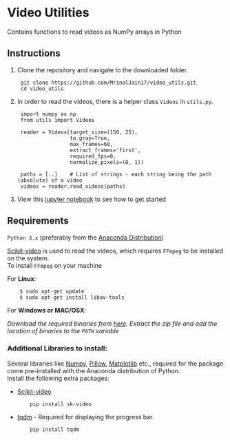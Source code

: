 # Video Utilities
Contains functions to read videos as NumPy arrays in Python

## Instructions
1. Clone the repository and navigate to the downloaded folder.

		git clone https://github.com/MrinalJain17/video_utils.git
		cd video_utils
	
2. In order to read the videos, there is a helper class `Videos` in `utils.py`.

		import numpy as np
		from utils import Videos
		
		reader = Videos(target_size=(150, 25), 
						to_gray=True, 
						max_frames=60, 
						extract_frames='first', 
						required_fps=0, 
						normalize_pixels=(0, 1))
		
		paths = [..]    # List of strings - each string being the path (absolute) of a video
		videos = reader.read_videos(paths)
	
3. View this [jupyter notebook]() to see how to get started

## Requirements
`Python 3.x` (preferably from the [Anaconda Distribution](https://www.anaconda.com/download/))

[Scikit-video](http://www.scikit-video.org/stable/) is used to read the videos, which requires `FFmpeg` to be installed on the system.  
To install `FFmpeg` on your machine

For **Linux**:

		$ sudo apt-get update
		$ sudo apt-get install libav-tools

For **Windows or MAC/OSX**:  

*Download the required binaries from [here](https://www.ffmpeg.org/download.html). Extract the zip file and add the location of binaries to the `PATH` variable*

### Additional Libraries to install:

Several libraries like [Numpy](http://www.numpy.org/), [Pillow](https://python-imaging.github.io/), [Matplotlib](https://matplotlib.org/) etc., required for the package come pre-installed with the Anaconda distribution of Python.  
Install the following extra packages:

- [Scikit-video](http://www.scikit-video.org/stable/)

	```
		pip install sk-video
	```

- [tqdm](https://pypi.python.org/pypi/tqdm#installation) - Required for displaying the progress bar.

	```
		pip install tqdm
	```